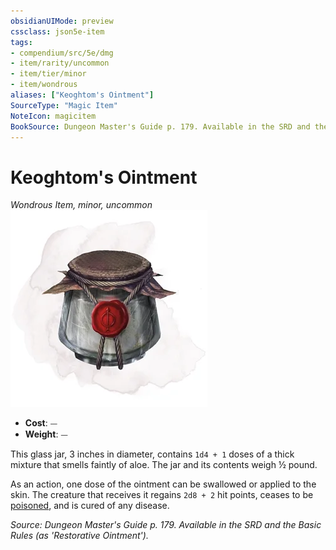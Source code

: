 ```yaml
---
obsidianUIMode: preview
cssclass: json5e-item
tags:
- compendium/src/5e/dmg
- item/rarity/uncommon
- item/tier/minor
- item/wondrous
aliases: ["Keoghtom's Ointment"]
SourceType: "Magic Item"
NoteIcon: magicitem
BookSource: Dungeon Master's Guide p. 179. Available in the SRD and the Basic Rules (as 'Restorative Ointment').
---
```

# Keoghtom's Ointment
*Wondrous Item, minor, uncommon*  
![](/3-Mechanics/CLI/items/img/keoghtoms-ointment.webp#right)  

- **Cost**: ⏤
- **Weight**: ⏤

This glass jar, 3 inches in diameter, contains `1d4 + 1` doses of a thick mixture that smells faintly of aloe. The jar and its contents weigh ½ pound.

As an action, one dose of the ointment can be swallowed or applied to the skin. The creature that receives it regains `2d8 + 2` hit points, ceases to be [poisoned](/3-Mechanics/CLI/rules/conditions.md#poisoned), and is cured of any disease.

*Source: Dungeon Master's Guide p. 179. Available in the SRD and the Basic Rules (as 'Restorative Ointment').*